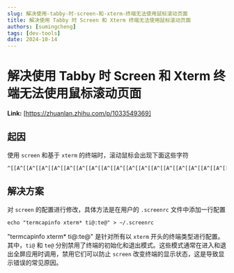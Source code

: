 ```yaml
---
slug: 解决使用-tabby-时-screen-和-xterm-终端无法使用鼠标滚动页面
title: 解决使用 Tabby 时 Screen 和 Xterm 终端无法使用鼠标滚动页面
authors: [sumingcheng]
tags: [dev-tools]
date: 2024-10-14
---
```


# 解决使用 Tabby 时 Screen 和 Xterm 终端无法使用鼠标滚动页面



 **Link:** [https://zhuanlan.zhihu.com/p/1033549369]

## 起因  

使用 `screen` 和基于 `xterm` 的终端时，滚动鼠标会出现下面这些字符

```
^[[A^[[A^[[A^[[A^[[A^[[A^[[A^[[A^[[A^[[A^[[A^[[A^[[A^[[A^[[A^[[A^[[A^[[A^[[A^[[A^[[A^[[A^[[A^[[A^[[A^[[A^[[A^[[A^[[A^[[A^[[A^[[A^[[A^[[A^[[A^[[A^[[A^[[A^[[A^[[B^[[B^[[B^[[B^[[B^[[B^[[B^[[B^[[B^[[B^[[B^[[B^[[B^[[B^[[B^[[B^[[B^[[B^[[B^[[B^[[B^[[B^[[B^[[B^[[B^[[B^[[B^[[B^[[B^[[B^[[B^[[B^[[B^[[B^[[B^[[B^[[B^[[B^[[B^[[B^[[B^[[B^[[B^[[B^[[B^[[B
```
## 解决方案  

对 `screen` 的配置进行修改，具体方法是在用户的 `.screenrc` 文件中添加一行配置

```
echo "termcapinfo xterm* ti@:te@" > ~/.screenrc
```

"termcapinfo xterm\* ti@:te@" 是针对所有以 `xterm` 开头的终端类型进行配置。其中，`ti@` 和 `te@` 分别禁用了终端的初始化和退出模式。这些模式通常在进入和退出全屏应用时调用，禁用它们可以防止 `screen` 改变终端的显示状态，这是导致显示错误的常见原因。